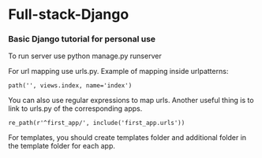 # Full-stack-Django

### Basic Django tutorial for personal use

To run server use python manage.py runserver

For url mapping use urls.py.
Example of mapping inside urlpatterns:

````path('', views.index, name='index')````

You can also use regular expressions to map urls. Another useful thing is to link to urls.py of the corresponding apps.

````re_path(r'^first_app/', include('first_app.urls'))````


For templates, you should create templates folder and additional folder in the template folder for each app.




